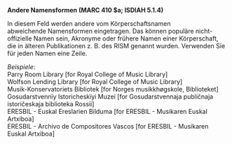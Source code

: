 **Andere Namensformen (MARC 410 $a; ISDIAH 5.1.4)**

In diesem Feld werden andere vom Körperschaftsnamen abweichende&nbsp;Namensformen eingetragen. Das können populäre nicht-offizielle Namen sein, Akronyme oder frühere Namen einer Körperschaft, die in älteren Publikationen z. B. des RISM&nbsp;genannt wurden. Verwenden Sie für jeden Namen eine Zeile.

_Beispiele_:  
Parry Room Library [for Royal College of Music Library]  
Wolfson Lending Library [for Royal College of Music Library]  
Musik-Konservatoriets Bibliotek [for Norges musikkhøgskole, Biblioteket]  
Gosudarstvennïy Istoricheskïyi Muzei [for Gosudarstvennaja publičnaja istoričeskaja biblioteka Rossii]  
ERESBIL - Euskal Ereslarien Bilduma [for ERESBIL - Musikaren Euskal Artxiboa]  
ERESBIL - Archivo de Compositores Vascos [for ERESBIL - Musikaren Euskal Artxiboa]